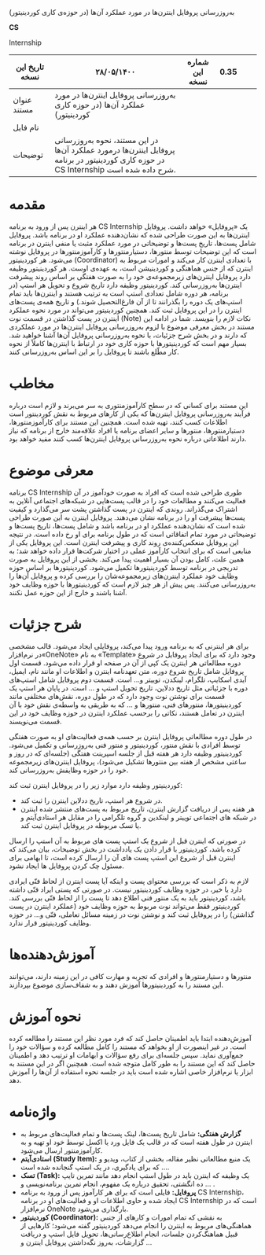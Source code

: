 به‌روزرسانی پروفایل اینترن‌ها در مورد عملکرد آن‌ها (در حوزه‌ی کاری کوردینیتور)

**CS**

Internship

| تاریخ این نسخه | ۲۸/۰۵/۱۴۰۰ | شماره این نسخه | 0.35 |     |     |
| --- | --- | --- | --- | --- | --- |
| عنوان مستند | به‌روزرسانی پروفایل اینترن‌ها در مورد عملکرد آن‌ها (در حوزه کاری کوردینیتور) |     |     |     |     |
| نام فایل |     |     |     |     |     |
| توضیحات | در این مستند، نحوه به‌روز‌رسانی پروفایل اینترن‌ها درمورد عملکرد آن‌ها در حوزه کاری کوردینیتور در برنامه CS Internship شرح داده شده است. |     |     |     |     |

# مقدمه

هر اینترن پس از ورود به برنامه CS Internship یک «پروفایل» خواهد داشت. پروفایل اینترن‌ها به این صورت طراحی شده که نشان‌دهنده عملکرد او در برنامه باشد. پروفایل شامل پست‌ها، تاریخ پست‌ها و توضیحاتی در مورد عملکرد مثبت یا منفی اینترن در برنامه است که این توضیحات توسط منتورها، دستیارمنتورها و کارآموزمنتورها در پروفایل نوشته می‌شود. هر کوردینیتور (Coordinator) با تعدادی اینترن کار می‌کند و امورات مربوط به اینترن که از جنس هماهنگی و کوردینیشن است، به عهده‌ی اوست. هر کوردینیتور وظیفه دارد پروفایل اینترن‌های زیرمجموعه‌ی خود را به صورت هفتگی بر اساس روند پیشرفت اینترن‌ها به‌روزرسانی کند. کوردینیتور وظیفه دارد تاریخ شروع و تحویل هر استپ (در برنامه، هر دوره شامل تعدادی استپ است به ترتیب هستند و اینترن‌ها باید تمام استپ‌های یک دوره را بگذرانند تا از آن فارغ‌التحصیل شوند.) و تاریخ همه‌ی پست‌های اینترن را در این پروفایل ثبت کند. همچنین کوردینیتور می‌تواند در مورد نحوه عملکرد اینترن در پست گذاشتن در قسمت نوت (Note) نکات لازم را بنویسد. شما در ادامه این مستند در بخش معرفی موضوع با لزوم به‌روزرسانی پروفایل اینترن‌ها در مورد عملکردی که دارند و در بخش شرح جزئیات، با نحوه به‌روزرسانی پروفایل آن‌ها آشنا خواهید شد. بسیار مهم است که کوردینیتورها با حوزه کاری خود در ارتباط با اینترن‌ها کاملاً از نحوه کار مطّلع باشند تا پروفایل را بر این اساس به‌روزرسانی کنند.

# مخاطب

این مستند برای کسانی که در سطح کارآموزمنتوری به سر می‌برند و لازم است درباره فرآیند به‌روزرسانی پروفایل اینترن‌ها که یکی از کارهای مربوط به نقش کوردینتور است اطلاعات کسب کنند، تهیه شده است. همچنین این مستند برای کارآموزمنتورها، دستیارمنتورها، منتورها و سایر اعضای برنامه یا افراد علاقه‌مند خارج از برنامه که نیاز دارند اطلاعاتی درباره نحوه به‌روزرسانی پروفایل اینترن‌ها کسب کنند مفید خواهد بود.

# معرفی موضوع

برنامه CS Internship طوری طراحی شده است که افراد به صورت خودآموز در آن فعالیت می‌کنند و مطالعات خود را در قالب پست‌هایی در شبکه‌های اجتماعی آنلاین به اشتراک می‌گذراند. روندی که اینترن در پست گذاشتن پشت سر می‌گذارد و کیفیت پست‌ها پیشرفت او را در برنامه نشان می‌دهند. پروفایل اینترن به این صورت طراحی شده است که نشان‌دهنده عملکرد او در برنامه باشد و شامل پست‌ها، تاریخ پست‌ها و توضیحاتی در مورد تمام اتفاقاتی است که در طول برنامه برای او رخ داده است. در نتیجه این پروفایل منعکس‌کننده‌ی روند کاری و پیشرفت اینترن است. این پروفایل یکی از منابعی است که برای انتخاب کارآموز عملی در اختیار شرکت‌ها قرار داده خواهد شد؛ به همین علت، کامل بودن آن بسیار اهمیت پیدا می‌کند. بخشی از این پروفایل به صورت تدریجی در برنامه توسط کوردینیتورها تکمیل می‌شود. کوردینیتورها بر اساس حوزه وظایف خود عملکرد اینترن‌های زیرمجموعه‌شان را بررسی کرده و پروفایل آن‌ها را به‌روزرسانی می‌کنند. پس پیش از هر چیز لازم است که کوردینیتورها با حوزه وظایف خود آشنا باشند و خارج از این حوزه عمل نکنند.

# شرح جزئیات

برای هر اینترنی که به برنامه ورود پیدا می‌کند، پروفایلی ایجاد می‌شود. قالب مشخصی در نرم‌افزار«OneNote» به نام «Template» وجود دارد که برای ایجاد پروفایل در شروع دوره مطالعاتی هر اینترن یک کپی از آن در صفحه او قرار داده می‌شود. قسمت اول پروفایل شامل تاریخ شروع دوره، متن تعهدنامه اینترن و اطلاعات او مانند نام، ایمیل، آیدی اسکایپ، تلگرام، لینکدن، توییتر و... است.  قسمت دوم پروفایل شامل استپ‌های دوره با جزئیاتی مثل تاریخ ددلاین، تاریخ تحویل استپ و ... است. در پایان هر استپ یک قسمت برای نوشتن نوت وجود دارد که در طول دوره، نقش‌های مختلفی مانند کوردینیتورها، منتورهای فنی، منتورها و ... که به طریقی به واسطه‌ی نقش خود با آن اینترن در تعامل هستند، نکاتی را برحسب عملکرد اینترن در حوزه وظایف خود در این قسمت می‌نویسند.

در طول دوره مطالعاتی پروفایل اینترن بر حسب همه‌ی فعالیت‌های او به صورت هفتگی توسط افرادی با نقش منتور، کوردینیتور و منتور فنی به‌روزرسانی و تکمیل می‌شود. کوردینیتور وظیفه دارد هر هفته قبل از جلسه اسپرینت هفتگی (جلسه‌ای که در روز و ساعتی مشخص از هفته بین منتورها تشکیل می‌شود)، پروفایل اینترن‌های زیرمجموعه خود را در حوزه وظایفش به‌روزرسانی کند.

کوردینیتور وظیفه دارد موارد زیر را در پروفایل اینترن ثبت کند:

- در شروع هر استپ، تاریخ ددلاین اینترن را ثبت کند.
- هر هفته پس از دریافت گزارش اینترن، تاریخ مربوط به پست‌های منتشر شده اینترن در شبکه های اجتماعی توییتر و لینکدین و گروه تلگرامی را در مقابل هر استادی‌آیتم و یا تسک مربوطه در پروفایل اینترن ثبت کند.

در صورتی که اینترن قبل از شروع یک استپ پست های مربوط به آن استپ را ارسال کرده باشد، کوردینیتور با قرار دادن یک یادداشت در بخش توضیحات، بیان می‌کند که اینترن قبل از شروع این استپ پست های آن را ارسال کرده است، تا ابهامی برای مسئول چک کردن پروفایل ها ایجاد نشود.

لازم به ذکر است که بررسی محتوای پست و اینکه آیا پست اینترن از لحاظ فنّی ایرادی دارد یا خیر، در حوزه وظایف کوردینیتور نیست. در صورتی که پستی ایراد فنّی داشته باشد، کوردینیتور باید به یک منتور فنی اطلاع دهد تا پست را از لحاظ فنّی بررسی کند. کوردینیتور فقط می‌تواند نوت مربوط به حوزه وظایف خود (عملکرد اینترن در پست گذاشتن) را در پروفایل ثبت کند و نوشتن نوت در زمینه مسائل تعاملی، فنّی و... در حوزه وظایف کوردینیتور قرار ندارد.

# آموزش‌دهنده‌ها

منتورها و دستیارمنتورها و افرادی که تجربه و مهارت کافی در این زمینه دارند، می‌توانند این مستند را به کوردینیتورها آموزش دهند و به شفاف‌سازی موضوع بپردازند.

# نحوه‌ آموزش

آموزش‌دهنده ابتدا باید اطمینان حاصل کند که فرد مورد نظر  این مستند را مطالعه کرده است. در غیر اینصورت از او بخواهد که  مستند را کامل مطالعه کرده و سؤالات خود را جمع‌آوری نماید. سپس جلسه‌ای برای رفع سؤالات و ابهامات او ترتیب دهد و اطمینان حاصل کند که این مستند را به طور کامل متوجه شده است. همچنین اگر در این مستند به ابزار یا نرم‌افزار خاصی اشاره شده است باید در جلسه نحوه استفاده از آن‌ها را آموزش دهد.

# واژه‌نامه

- **گزارش هفتگی:** شامل تاریخ پست‌ها، لینک پست‌ها و تمام فعالیت‌های مربوط به اینترن در طول هفته است که در قالب یک فایل ورد یا اکسل توسط خود او تهیه و به کارآموزمنتور ارسال می‌شود.
- **استادی‌آیتم (Study Item):** یک منبع مطالعاتی نظیر مقاله، بخشی از کتاب، ویدیو و ... که برای یادگیری، در یک استپ گنجانده شده است.
- **تسک (Task):** یک وظیفه که اینترن باید در طول استپ انجام دهد مانند تمرین تایپ ده انگشتی، تحقیق درباره یک مفهوم، انجام تمرین برنامه‌نویسی و ... .
- **پروفایل:** فایلی است که برای هر کارآموز پس از ورود به برنامه CS Internship، ایجاد شده و حاوی اطلاعات او و فعالیت‌های او در برنامه CS Internship است که در نرم‌افزار OneNote بارگذاری می‌شود.
- **کوردینیتور (Coordinator):** به نقشی که تمام امورات و کارهای از جنس هماهنگی‌های مربوط به اینترن را انجام می‌دهد کوردینیتور گفته می‌شود؛ کارهایی از قبیل هماهنگ‌کردن جلسات، انجام اطلاع‌رسانی‌ها، تحویل فایل استپ و دریافت گزارشات، به‌روز نگه‌داشتن پروفایل اینترن و ...


